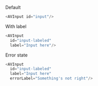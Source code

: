 Default 
```js
<AVInput id="input"/>
```

With label 
```js
<AVInput 
  id="input-labeled"
  label="Input here"/>
```

Error state 
```js
<AVInput 
  id="input-labeled"
  label="Input here"
  errorLabel="Something's not right"/>
```